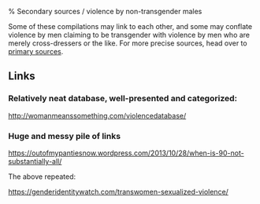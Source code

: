 % Secondary sources / violence by non-transgender males

Some of these compilations may link to each other, and some may
conflate violence by men claiming to be transgender with violence by
men who are merely cross-dressers or the like.  For more precise
sources, head over to [primary sources](primary-sources).

## Links

### Relatively neat database, well-presented and categorized:

http://womanmeanssomething.com/violencedatabase/

### Huge and messy pile of links

https://outofmypantiesnow.wordpress.com/2013/10/28/when-is-90-not-substantially-all/

The above repeated:

https://genderidentitywatch.com/transwomen-sexualized-violence/
